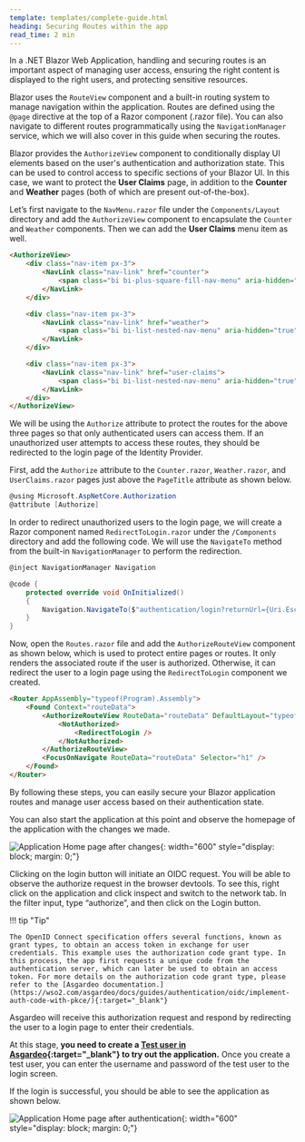 ```yaml
---
template: templates/complete-guide.html
heading: Securing Routes within the app
read_time: 2 min
---
```


In a .NET Blazor Web Application, handling and securing routes is an important aspect of managing user access, ensuring the right content is displayed to the right users, and protecting sensitive resources.

Blazor uses the `RouteView` component and a built-in routing system to manage navigation within the application. Routes are defined using the `@page` directive at the top of a Razor component (.razor file). You can also navigate to different routes programmatically using the `NavigationManager` service, which we will also cover in this guide when securing the routes.

Blazor provides the `AuthorizeView` component to conditionally display UI elements based on the user's authentication and authorization state. This can be used to control access to specific sections of your Blazor UI. In this case, we want to protect the **User Claims** page, in addition to the **Counter** and **Weather** pages (both of which are present out-of-the-box).

Let’s first navigate to the `NavMenu.razor` file under the `Components/Layout` directory and add the `AuthorizeView` component to encapsulate the `Counter` and `Weather` components. Then we can add the **User Claims** menu item as well.

```html
<AuthorizeView>
    <div class="nav-item px-3">
        <NavLink class="nav-link" href="counter">
            <span class="bi bi-plus-square-fill-nav-menu" aria-hidden="true"></span> Counter
        </NavLink>
    </div>

    <div class="nav-item px-3">
        <NavLink class="nav-link" href="weather">
            <span class="bi bi-list-nested-nav-menu" aria-hidden="true"></span> Weather
        </NavLink>
    </div>

    <div class="nav-item px-3">
        <NavLink class="nav-link" href="user-claims">
            <span class="bi bi-list-nested-nav-menu" aria-hidden="true"></span> User Claims
        </NavLink>
    </div>
</AuthorizeView>
```

We will be using the `Authorize` attribute to protect the routes for the above three pages so that only authenticated users can access them. If an unauthorized user attempts to access these routes, they should be redirected to the login page of the Identity Provider.

First, add the `Authorize` attribute to the `Counter.razor`, `Weather.razor`, and `UserClaims.razor` pages just above the `PageTitle` attribute as shown below.

```csharp
@using Microsoft.AspNetCore.Authorization
@attribute [Authorize]
```

In order to redirect unauthorized users to the login page, we will create a Razor component named `RedirectToLogin.razor` under the `/Components` directory and add the following code. We will use the `NavigateTo` method from the built-in `NavigationManager` to perform the redirection.

```csharp
@inject NavigationManager Navigation

@code {
    protected override void OnInitialized()
    {
        Navigation.NavigateTo($"authentication/login?returnUrl={Uri.EscapeDataString(Navigation.Uri)}", forceLoad: true);
    }
}
```

Now, open the `Routes.razor` file and add the `AuthorizeRouteView` component as shown below, which is used to protect entire pages or routes. It only renders the associated route if the user is authorized. Otherwise, it can redirect the user to a login page using the `RedirectToLogin` component we created.

```html
<Router AppAssembly="typeof(Program).Assembly">
    <Found Context="routeData">
        <AuthorizeRouteView RouteData="routeData" DefaultLayout="typeof(Layout.MainLayout)">
            <NotAuthorized>
                <RedirectToLogin />
            </NotAuthorized>
        </AuthorizeRouteView>
        <FocusOnNavigate RouteData="routeData" Selector="h1" />
    </Found>
</Router>
```

By following these steps, you can easily secure your Blazor application routes and manage user access based on their authentication state.

You can also start the application at this point and observe the homepage of the application with the changes we made.

![Application Home page after changes]({{base_path}}/complete-guides/dotnet/assets/img/image6.png){: width="600" style="display: block; margin: 0;"}

Clicking on the login button will initiate an OIDC request. You will be able to observe the authorize request in the browser devtools. To see this, right click on the application and click inspect and switch to the network tab. In the filter input, type “authorize”, and then click on the Login button.

!!! tip "Tip"

    The OpenID Connect specification offers several functions, known as grant types, to obtain an access token in exchange for user credentials. This example uses the authorization code grant type. In this process, the app first requests a unique code from the authentication server, which can later be used to obtain an access token. For more details on the authorization code grant type, please refer to the [Asgardeo documentation.](https://wso2.com/asgardeo/docs/guides/authentication/oidc/implement-auth-code-with-pkce/){:target="_blank"} 

Asgardeo will receive this authorization request and respond by redirecting the user to a login page to enter their credentials.

At this stage, **you need to create a [Test user in Asgardeo](https://wso2.com/asgardeo/docs/guides/users/manage-users/#onboard-users){:target="_blank"}  to try out the application.** Once you create a test user, you can enter the username and password of the test user to the login screen.

If the login is successful, you should be able to see the application as shown below.

![Application Home page after authentication]({{base_path}}/complete-guides/dotnet/assets/img/image7.png){: width="600" style="display: block; margin: 0;"}

